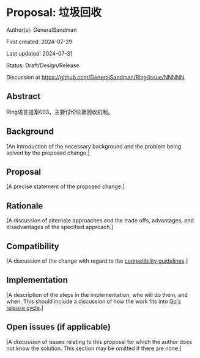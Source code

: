 # Proposal: 垃圾回收

Author(s): GeneralSandman

First created: 2024-07-29

Last updated: 2024-07-31

Status: Draft/Design/Release

Discussion at https://github.com/GeneralSandman/Ring/issue/NNNNN.

## Abstract

Ring语言提案003，主要讨论垃圾回收机制。

## Background

[An introduction of the necessary background and the problem being solved by the proposed change.]

## Proposal

[A precise statement of the proposed change.]

## Rationale

[A discussion of alternate approaches and the trade offs, advantages, and disadvantages of the specified approach.]

## Compatibility

[A discussion of the change with regard to the
[compatibility guidelines](https://go.dev/doc/go1compat).]

## Implementation

[A description of the steps in the implementation, who will do them, and when.
This should include a discussion of how the work fits into [Go's release cycle](https://go.dev/wiki/Go-Release-Cycle).]

## Open issues (if applicable)

[A discussion of issues relating to this proposal for which the author does not
know the solution. This section may be omitted if there are none.]